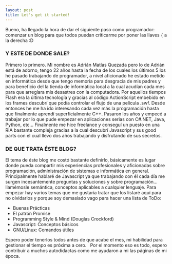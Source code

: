 ```yaml
---
layout: post
title: Let's get it started!
---
```


Bueno, ha llegado la hora de dar el siguiente paso como programador: comenzar un blog para que todos puedan criticarme por poner las llaves `{` a la derecha :D

### Y ESTE DE DONDE SALE?

Primero lo primero. Mi nombre es Adrián Matías Quezada pero lo de Adrián está de adorno, tengo 22 años hasta la fecha de los cuales los últimos 5 los he pasado trabajando de programador, a nivel aficionado he estado metido en informática desde que tengo memoria para desgracia de mis padres y para beneficio del la tienda de informática local a la cual acudían cada mes para que arreglara mis desastres con la computadora. Por aquellos tiempos Flash era la última tecnología y gracias al código ActionScript embebido en los frames descubrí que podía controlar el flujo de una película .swf. Desde entonces he me ha ido interesando cada vez más la programación hasta que finalmente aprendí superficialmente C++. Pasaron los años y empecé a trabajar por lo que pude empezar en aplicaciones serias con C#.NET, Java, Python, etc... Finalmente me hice freelance y conseguí un puesto en una RIA bastante compleja gracias a la cual descubrí Javascript y sus good parts con el cual llevo dos años trabajando y disfrutando de sus secretos.

### DE QUE TRATA ÉSTE BLOG?

El tema de éste blog me costó bastante definirlo, básicamente es lugar donde pueda compartir mis experiencias profesionales y aficionadas sobre programación, administración de sistemas e informática en general. Principalmente hablaré de Javascript ya que trabajando con él cada día me surgen incesantemente preguntas y soluciones y sobre programación... llamémosle semántica, conceptos aplicables a cualquier lenguaje. Para empezar hay varios temas que me gustaría tratar que los listaré aquí para no olvidarlos y porque soy demasiado vago para hacer una lista de ToDo:

*   Buenas Prácticas
*   El patrón Promise
*   Programming Style & Mind (Douglas Crockford)
*   Javascript: Conceptos básicos
*   GNU/Linux: Comandos útiles

Espero poder tenerlos todos antes de que acabe el mes, mi habilidad para gestionar el tiempo es próxima a cero.   Por el momento eso es todo, espero contribuír a muchos autodidactas como me ayudaron a mi las páginas de mi época.
